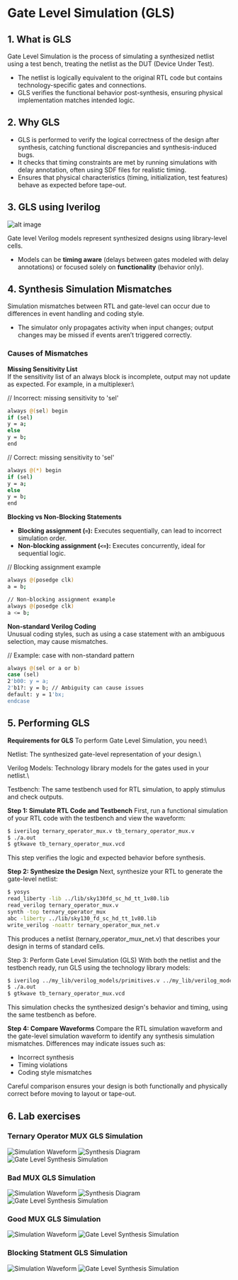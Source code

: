 # Gate Level Simulation (GLS)

## 1. What is GLS

Gate Level Simulation is the process of simulating a synthesized netlist using a test bench, treating the netlist as the DUT (Device Under Test).  
- The netlist is logically equivalent to the original RTL code but contains technology-specific gates and connections.
- GLS verifies the functional behavior post-synthesis, ensuring physical implementation matches intended logic.

## 2. Why GLS

- GLS is performed to verify the logical correctness of the design after synthesis, catching functional discrepancies and synthesis-induced bugs.
- It checks that timing constraints are met by running simulations with delay annotation, often using SDF files for realistic timing.
- Ensures that physical characteristics (timing, initialization, test features) behave as expected before tape-out.

## 3. GLS using Iverilog

![alt image](images/iverilog%20flow%20.png)

Gate level Verilog models represent synthesized designs using library-level cells.  
- Models can be **timing aware** (delays between gates modeled with delay annotations) or focused solely on **functionality** (behavior only).

## 4. Synthesis Simulation Mismatches

Simulation mismatches between RTL and gate-level can occur due to differences in event handling and coding style.

- The simulator only propagates activity when input changes; output changes may be missed if events aren’t triggered correctly.

### Causes of Mismatches

**Missing Sensitivity List**  
If the sensitivity list of an always block is incomplete, output may not update as expected. For example, in a multiplexer:\

// Incorrect: missing sensitivity to 'sel'
```bash
always @(sel) begin
if (sel)
y = a;
else
y = b;
end
```

// Correct: missing sensitivity to 'sel'
```bash
always @(*) begin
if (sel)
y = a;
else
y = b;
end
```


**Blocking vs Non-Blocking Statements**  
- **Blocking assignment (`=`):** Executes sequentially, can lead to incorrect simulation order.
- **Non-blocking assignment (`<=`):** Executes concurrently, ideal for sequential logic.

// Blocking assignment example
```bash
always @(posedge clk)
a = b;
```

```bash
// Non-blocking assignment example
always @(posedge clk)
a <= b;
```


**Non-standard Verilog Coding**  
Unusual coding styles, such as using a case statement with an ambiguous selection, may cause mismatches.

// Example: case with non-standard pattern

```bash
always @(sel or a or b)
case (sel)
2'b00: y = a;
2'b1?: y = b; // Ambiguity can cause issues
default: y = 1'bx;
endcase
```

## 5. Performing GLS

**Requirements for GLS**
To perform Gate Level Simulation, you need:\

Netlist: The synthesized gate-level representation of your design.\

Verilog Models: Technology library models for the gates used in your netlist.\

Testbench: The same testbench used for RTL simulation, to apply stimulus and check outputs.

**Step 1: Simulate RTL Code and Testbench**
First, run a functional simulation of your RTL code with the testbench and view the waveform:

```bash
$ iverilog ternary_operator_mux.v tb_ternary_operator_mux.v
$ ./a.out
$ gtkwave tb_ternary_operator_mux.vcd
```
This step verifies the logic and expected behavior before synthesis.

**Step 2: Synthesize the Design**
Next, synthesize your RTL to generate the gate-level netlist:

```bash
$ yosys
read_liberty -lib ../lib/sky130fd_sc_hd_tt_1v80.lib
read_verilog ternary_operator_mux.v
synth -top ternary_operator_mux
abc -liberty ../lib/sky130_fd_sc_hd_tt_1v80.lib
write_verilog -noattr ternary_operator_mux_net.v
```
This produces a netlist (ternary_operator_mux_net.v) that describes your design in terms of standard cells.

Step 3: Perform Gate Level Simulation (GLS)
With both the netlist and the testbench ready, run GLS using the technology library models:

```bash
$ iverilog ../my_lib/verilog_models/primitives.v ../my_lib/verilog_models/sky130_fd_sc_hd.v ternary_operator_mux_net.v tb_ternary_operator_mux.v
$ ./a.out
$ gtkwave tb_ternary_operator_mux.vcd
```

This simulation checks the synthesized design's behavior and timing, using the same testbench as before.

**Step 4: Compare Waveforms**
Compare the RTL simulation waveform and the gate-level simulation waveform to identify any synthesis simulation mismatches. Differences may indicate issues such as:

- Incorrect synthesis
- Timing violations
- Coding style mismatches

Careful comparison ensures your design is both functionally and physically correct before moving to layout or tape-out.

## 6. Lab exercises
### Ternary Operator MUX GLS Simulation
![Simulation Waveform](images/ternary_mux_waveform.png)
![Synthesis Diagram](images/ternary_mux_syn.png)
![Gate Level Synthesis Simulation](images/gls_ternary_mux.png)

### Bad MUX GLS Simulation
![Simulation Waveform](images/bad_mux_waveform.png)
![Synthesis Diagram](images/ternary_mux_syn.png)
![Gate Level Synthesis Simulation](images/gls_ternary_mux.png)

### Good MUX GLS Simulation
![Simulation Waveform](images/good_mux_waveform.png)
![Gate Level Synthesis Simulation](images/gls_good_mux.png)

### Blocking Statment GLS Simulation
![Simulation Waveform](images/bloking_caveat_waveform.png)
![Gate Level Synthesis Simulation](images/gls_blocking_caveat.png)

